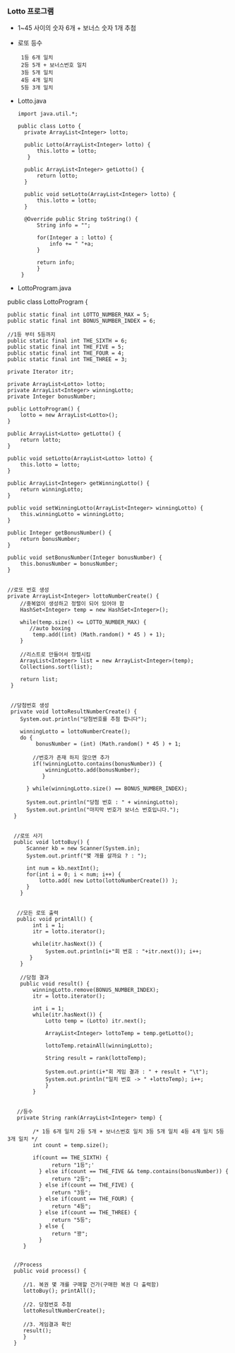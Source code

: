 ### Lotto 프로그램 
- 1~45 사이의 숫자 6개 + 보너스 숫자 1개 추첨 
- 로또 등수 
  
       1등 6개 일치 
       2등 5개 + 보너스번호 일치 
       3등 5개 일치 
       4등 4개 일치 
       5등 3개 일치 


- Lotto.java

      import java.util.*; 

      public class Lotto {
        private ArrayList<Integer> lotto;

        public Lotto(ArrayList<Integer> lotto) { 
            this.lotto = lotto; 
         } 

        public ArrayList<Integer> getLotto() { 
            return lotto; 
        }

        public void setLotto(ArrayList<Integer> lotto) {
            this.lotto = lotto; 
        } 

        @Override public String toString() { 
            String info = ""; 

            for(Integer a : lotto) { 
                info += " "+a; 
            } 

            return info; 
            } 
       }


 - LottoProgram.java
 
 public class LottoProgram {
 
    public static final int LOTTO_NUMBER_MAX = 5; 
    public static final int BONUS_NUMBER_INDEX = 6; 
 
    //1등 부터 5등까지
    public static final int THE_SIXTH = 6; 
    public static final int THE_FIVE = 5;
    public static final int THE_FOUR = 4; 
    public static final int THE_THREE = 3; 
    
    private Iterator itr; 
    
    private ArrayList<Lotto> lotto;
    private ArrayList<Integer> winningLotto; 
    private Integer bonusNumber;
    
    public LottoProgram() { 
        lotto = new ArrayList<Lotto>(); 
    }
    
    public ArrayList<Lotto> getLotto() { 
        return lotto; 
    } 
    
    public void setLotto(ArrayList<Lotto> lotto) { 
        this.lotto = lotto; 
    } 
    
    public ArrayList<Integer> getWinningLotto() { 
        return winningLotto; 
    } 
    
    public void setWinningLotto(ArrayList<Integer> winningLotto) { 
        this.winningLotto = winningLotto; 
    } 
    
    public Integer getBonusNumber() { 
        return bonusNumber; 
    } 
    
    public void setBonusNumber(Integer bonusNumber) { 
        this.bonusNumber = bonusNumber;
    }
    
    
    //로또 번호 생성 
    private ArrayList<Integer> lottoNumberCreate() { 
        //중복없이 생성하고 정렬이 되어 있어야 함 
        HashSet<Integer> temp = new HashSet<Integer>(); 
        
        while(temp.size() <= LOTTO_NUMBER_MAX) { 
           //auto boxing 
            temp.add((int) (Math.random() * 45 ) + 1); 
        } 
        
        //리스트로 만들어서 정렬시킴 
        ArrayList<Integer> list = new ArrayList<Integer>(temp);
        Collections.sort(list); 
        
        return list; 
     }

    
     //당첨번호 생성      
     private void lottoResultNumberCreate() { 
        System.out.println("당첨번호를 추첨 합니다"); 
        
        winningLotto = lottoNumberCreate();
        do { 
             bonusNumber = (int) (Math.random() * 45 ) + 1; 
        
            //번호가 존재 하지 않으면 추가 
            if(!winningLotto.contains(bonusNumber)) { 
                winningLotto.add(bonusNumber);
               }
               
          } while(winningLotto.size() == BONUS_NUMBER_INDEX); 
          
          System.out.println("당첨 번호 : " + winningLotto); 
          System.out.println("마지막 번호가 보너스 번호입니다."); 
      }
      
      
      //로또 사기 
      public void lottoBuy() { 
          Scanner kb = new Scanner(System.in); 
          System.out.printf("몇 개를 살까요 ? : "); 
          
          int num = kb.nextInt(); 
          for(int i = 0; i < num; i++) { 
              lotto.add( new Lotto(lottoNumberCreate()) ); 
          }
        }
        
        
       //모든 로또 출력 
       public void printAll() { 
            int i = 1; 
            itr = lotto.iterator(); 
            
            while(itr.hasNext()) { 
                System.out.println(i+"회 번호 : "+itr.next()); i++; 
           }
        }
        
        //당첨 결과 
        public void result() { 
            winningLotto.remove(BONUS_NUMBER_INDEX); 
            itr = lotto.iterator(); 
            
            int i = 1; 
            while(itr.hasNext()) { 
                Lotto temp = (Lotto) itr.next(); 
                
                ArrayList<Integer> lottoTemp = temp.getLotto();
                
                lottoTemp.retainAll(winningLotto); 
                
                String result = rank(lottoTemp); 
                
                System.out.print(i+"회 게임 결과 : " + result + "\t"); 
                System.out.println("일치 번호 -> " +lottoTemp); i++; 
                }
            }
            
            
       //등수 
       private String rank(ArrayList<Integer> temp) { 
       
            /* 1등 6개 일치 2등 5개 + 보너스번호 일치 3등 5개 일치 4등 4개 일치 5등 3개 일치 */             
            int count = temp.size();
            
            if(count == THE_SIXTH) { 
                  return "1등";'
              } else if(count == THE_FIVE && temp.contains(bonusNumber)) {
                  return "2등";
              } else if(count == THE_FIVE) { 
                  return "3등";
              } else if(count == THE_FOUR) {
                  return "4등"; 
              } else if(count == THE_THREE) { 
                  return "5등"; 
              } else { 
                  return "꽝"; 
              }
         }
         
         
      //Process 
      public void process() {
      
         //1. 복권 몇 개를 구매할 건가(구매한 복권 다 출력함) 
         lottoBuy(); printAll(); 
         
         //2. 당첨번호 추첨 
         lottoResultNumberCreate(); 
         
         //3. 게임결과 확인
         result();
         }
      }










